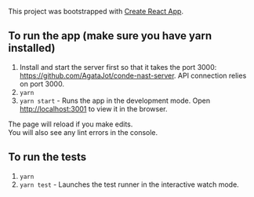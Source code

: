 This project was bootstrapped with [Create React App](https://github.com/facebook/create-react-app).
## To run the app (make sure you have yarn installed)
1. Install and start the server first so that it takes the port 3000: https://github.com/AgataJot/conde-nast-server. API connection relies on port 3000.
1. `yarn`
1. `yarn start` - Runs the app in the development mode. Open [http://localhost:3001](http://localhost:3001) to view it in the browser.

The page will reload if you make edits.<br>
You will also see any lint errors in the console.

## To run the tests
1. `yarn`
1. `yarn test` - Launches the test runner in the interactive watch mode.

